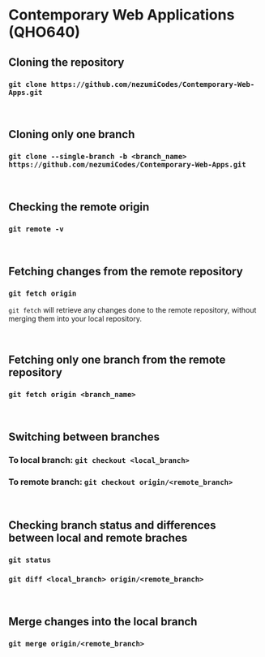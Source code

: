 # Contemporary Web Applications (QHO640)

## Cloning the repository
### `git clone https://github.com/nezumiCodes/Contemporary-Web-Apps.git`

<br>

## Cloning only one branch 
### `git clone --single-branch -b <branch_name> https://github.com/nezumiCodes/Contemporary-Web-Apps.git`

<br>

## Checking the remote origin

### `git remote -v`

<br>

## Fetching changes from the remote repository

### `git fetch origin`

`git fetch` will retrieve any changes done to the remote repository, without merging them into your local repository.

<br>

## Fetching only one branch from the remote repository
### `git fetch origin <branch_name>`

<br>

## Switching between branches

### To local branch: `git checkout <local_branch>`
### To remote branch: `git checkout origin/<remote_branch>`

<br>

## Checking branch status and differences between local and remote braches

### `git status`
### `git diff <local_branch> origin/<remote_branch>`

<br>

## Merge changes into the local branch

### `git merge origin/<remote_branch>`